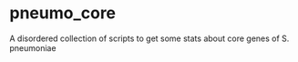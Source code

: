 # pneumo_core
A disordered collection of scripts to get some stats about core genes of S. pneumoniae
